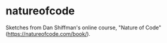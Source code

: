 # natureofcode
Sketches from Dan Shiffman's online course, "Nature of Code" (https://natureofcode.com/book/).
